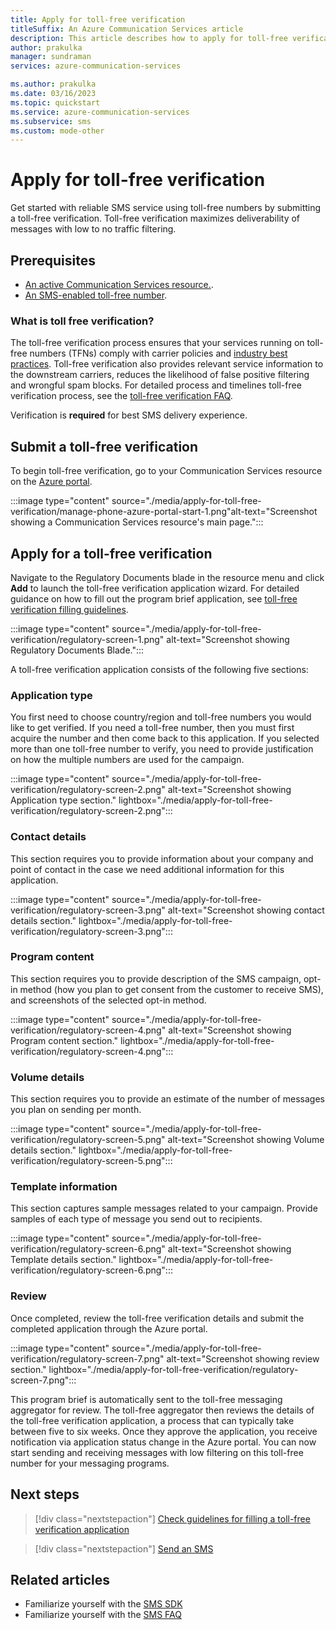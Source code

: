```yaml
---
title: Apply for toll-free verification
titleSuffix: An Azure Communication Services article 
description: This article describes how to apply for toll-free verification.
author: prakulka
manager: sundraman
services: azure-communication-services

ms.author: prakulka
ms.date: 03/16/2023
ms.topic: quickstart
ms.service: azure-communication-services
ms.subservice: sms
ms.custom: mode-other
---
```


# Apply for toll-free verification

Get started with reliable SMS service using toll-free numbers by submitting a toll-free verification. Toll-free verification maximizes deliverability of messages with low to no traffic filtering.

## Prerequisites
- [An active Communication Services resource.](../create-communication-resource.md).
- [An SMS-enabled toll-free number](../telephony/get-phone-number.md).
  
### What is toll free verification?

The toll-free verification process ensures that your services running on toll-free numbers (TFNs) comply with carrier policies and [industry best practices](../../concepts/sms/messaging-policy.md). Toll-free verification also provides relevant service information to the downstream carriers, reduces the likelihood of false positive filtering and wrongful spam blocks. For detailed process and timelines toll-free verification process, see the [toll-free verification FAQ](../../concepts/sms/sms-faq.md#toll-free-verification).

Verification is **required** for best SMS delivery experience.

## Submit a toll-free verification

To begin toll-free verification, go to your Communication Services resource on the [Azure portal](https://portal.azure.com).

:::image type="content" source="./media/apply-for-toll-free-verification/manage-phone-azure-portal-start-1.png"alt-text="Screenshot showing a Communication Services resource's main page.":::

## Apply for a toll-free verification

Navigate to the Regulatory Documents blade in the resource menu and click **Add** to launch the toll-free verification application wizard. For detailed guidance on how to fill out the program brief application, see [toll-free verification filling guidelines](../../concepts/sms/toll-free-verification-guidelines.md). 

:::image type="content" source="./media/apply-for-toll-free-verification/regulatory-screen-1.png" alt-text="Screenshot showing Regulatory Documents Blade.":::

A toll-free verification application consists of the following five sections:

### Application type

You first need to choose country/region and toll-free numbers you would like to get verified. If you need a toll-free number, then you must first acquire the number and then come back to this application. If you selected more than one toll-free number to verify, you need to provide justification on how the multiple numbers are used for the campaign. 

:::image type="content" source="./media/apply-for-toll-free-verification/regulatory-screen-2.png" alt-text="Screenshot showing Application type section." lightbox="./media/apply-for-toll-free-verification/regulatory-screen-2.png":::

### Contact details

This section requires you to provide information about your company and point of contact in the case we need additional information for this application.

:::image type="content" source="./media/apply-for-toll-free-verification/regulatory-screen-3.png" alt-text="Screenshot showing contact details section." lightbox="./media/apply-for-toll-free-verification/regulatory-screen-3.png":::

### Program content

This section requires you to provide description of the SMS campaign, opt-in method (how you plan to get consent from the customer to receive SMS), and screenshots of the selected opt-in method.  

:::image type="content" source="./media/apply-for-toll-free-verification/regulatory-screen-4.png" alt-text="Screenshot showing Program content section." lightbox="./media/apply-for-toll-free-verification/regulatory-screen-4.png":::

### Volume details

This section requires you to provide an estimate of the number of messages you plan on sending per month.

:::image type="content" source="./media/apply-for-toll-free-verification/regulatory-screen-5.png" alt-text="Screenshot showing Volume details section." lightbox="./media/apply-for-toll-free-verification/regulatory-screen-5.png":::

### Template information

This section captures sample messages related to your campaign. Provide samples of each type of message you send out to recipients.

:::image type="content" source="./media/apply-for-toll-free-verification/regulatory-screen-6.png" alt-text="Screenshot showing Template details section." lightbox="./media/apply-for-toll-free-verification/regulatory-screen-6.png":::

### Review

Once completed, review the toll-free verification details and submit the completed application through the Azure portal. 

:::image type="content" source="./media/apply-for-toll-free-verification/regulatory-screen-7.png" alt-text="Screenshot showing review section." lightbox="./media/apply-for-toll-free-verification/regulatory-screen-7.png":::
 
This program brief is automatically sent to the toll-free messaging aggregator for review. The toll-free aggregator then reviews the details of the toll-free verification application, a process that can typically take between five to six weeks. Once they approve the application, you receive notification via application status change in the Azure portal. You can now start sending and receiving messages with low filtering on this toll-free number for your messaging programs.

## Next steps

> [!div class="nextstepaction"]
> [Check guidelines for filling a toll-free verification application](../../concepts/sms/toll-free-verification-guidelines.md)

> [!div class="nextstepaction"]
> [Send an SMS](../sms/send.md)

## Related articles

- Familiarize yourself with the [SMS SDK](../../concepts/sms/sdk-features.md)
- Familiarize yourself with the [SMS FAQ](../../concepts/sms/sms-faq.md)